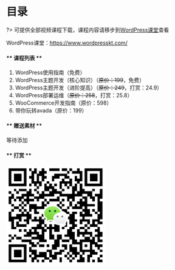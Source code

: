 # 目录
?> 可提供全部视频课程下载，课程内容请移步到[WordPress课堂](https://www.wordpresskt.com/)查看

WordPress课堂：https://www.wordpresskt.com/

<!-- tabs:start -->

#### ** 课程列表 **

1. WordPress使用指南（免费）
2. WordPress主题开发（核心知识）（~~原价：199~~，免费）
3. WordPress主题开发（进阶提高）（~~原价：249~~，打赏：24.9）
4. WordPress部署运维（~~原价：258~~，打赏：25.8）
5. WooCommerce开发指南（原价：598）
6. 带你玩转avada（原价：199）

#### ** 赠送素材 **

等待添加

#### ** 打赏 **

![](../assets/wxpay.png)

<!-- tabs:end -->


